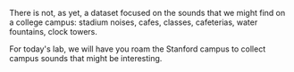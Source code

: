 There is not, as yet, a dataset focused on the sounds that we might find on a college campus: stadium noises, cafes, classes, cafeterias, water fountains, clock towers.

For today's lab, we will have you roam the Stanford campus to collect campus sounds that might be interesting.